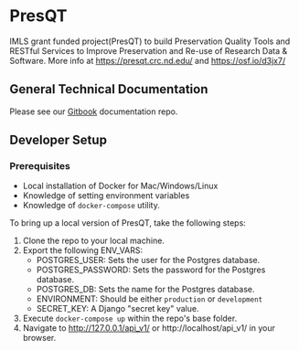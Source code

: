 # PresQT

IMLS grant funded project(PresQT) to build Preservation Quality Tools and RESTful Services to Improve Preservation and Re-use of Research Data &amp; Software. More info at https://presqt.crc.nd.edu/ and https://osf.io/d3jx7/

## General Technical Documentation

Please see our [Gitbook](https://crc-nd.gitbook.io/presqt/) documentation repo.

## Developer Setup

### Prerequisites

- Local installation of Docker for Mac/Windows/Linux
- Knowledge of setting environment variables
- Knowledge of `docker-compose` utility.

To bring up a local version of PresQT, take the following steps:

1. Clone the repo to your local machine.
2. Export the following ENV_VARS:
   - POSTGRES_USER: Sets the user for the Postgres database.
   - POSTGRES_PASSWORD: Sets the password for the Postgres database.
   - POSTGRES_DB: Sets the name for the Postgres database.
   - ENVIRONMENT: Should be either `production` or `development`
   - SECRET_KEY: A Django "secret key" value.
3. Execute `docker-compose up` within the repo's base folder.
4. Navigate to http://127.0.0.1/api_v1/ or http://localhost/api_v1/ in your browser.
